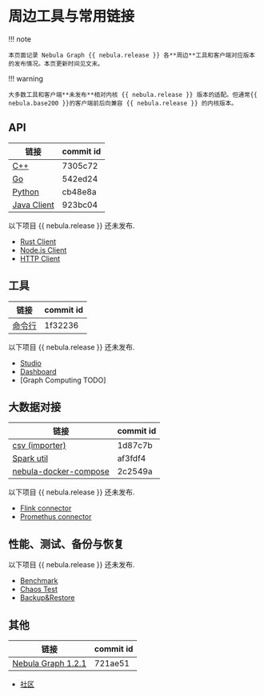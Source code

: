 # 周边工具与常用链接

!!! note

    本页面记录 Nebula Graph {{ nebula.release }} 各**周边**工具和客户端对应版本的发布情况。本页更新时间见文末。

!!! warning

    大多数工具和客户端**未发布**相对内核 {{ nebula.release }} 版本的适配。但通常{{ nebula.base200 }}的客户端前后向兼容 {{ nebula.release }} 的内核版本。 

## API

| 链接 | commit id |
| -- | -- |
| [C++](https://github.com/vesoft-inc/nebula-cpp/tree/v2.0.0) | 7305c72 |
| [Go](https://github.com/vesoft-inc/nebula-go/tree/release-v2.0.0-ga) | 542ed24 |
| [Python](https://github.com/vesoft-inc/nebula-python/releases/tag/v2.0.0) | cb48e8a |
| [Java Client](https://github.com/vesoft-inc/nebula-java/tree/v2.0.0-ga) |  923bc04  |

以下项目 {{ nebula.release }} 还未发布. 

* [Rust Client](https://github.com/vesoft-inc/nebula-rust)
* [Node.js Client](https://github.com/vesoft-inc/nebula-node)
* [HTTP Client](https://github.com/vesoft-inc/nebula-http-gateway)

## 工具

| 链接 | commit id |
| -- | -- |
| [命令行](https://github.com/vesoft-inc/nebula-console/tree/v2.0.0-ga)  |  1f32236 |

以下项目 {{ nebula.release }} 还未发布.

* [Studio](https://github.com/vesoft-inc/nebula-web-docker)
* [Dashboard](https://github.com/vesoft-inc/nebula-stats-exporter)
* [Graph Computing TODO]

## 大数据对接

| 链接 | commit id |
| -- | -- |
| [csv (importer)](https://github.com/vesoft-inc/nebula-importer/tree/release-v2.0.0-ga) | 1d87c7b |
| [Spark util](https://github.com/vesoft-inc/nebula-spark-utils/tree/v2.0.0) | af3fdf4 |
| [nebula-docker-compose](https://github.com/vesoft-inc/nebula-docker-compose/tree/v2.0.0) | 2c2549a |

以下项目 {{ nebula.release }} 还未发布.

* [Flink connector](https://github.com/vesoft-inc/nebula-flink-connector)
* [Promethus connector](https://github.com/vesoft-inc/nebula-stats-exporter)

## 性能、测试、备份与恢复

以下项目 {{ nebula.release }} 还未发布.

* [Benchmark](https://github.com/vesoft-inc/nebula-bench)
* [Chaos Test](https://github.com/vesoft-inc/nebula-chaos)
* [Backup&Restore](https://github.com/vesoft-inc/nebula-br)

## 其他

| 链接 | commit id |
| -- | -- |
| [Nebula Graph 1.2.1](https://github.com/vesoft-inc/nebula/tree/v1.2.1) | 721ae51 |

* [社区](https://github.com/vesoft-inc/nebula-community)
